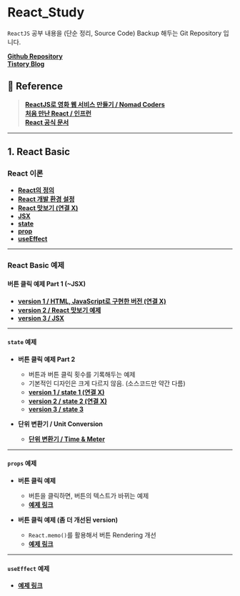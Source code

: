 # React_Study

`ReactJS` 공부 내용을 (단순 정리, Source Code) Backup 해두는 Git Repository 입니다. <br/>

**[Github Repository](https://github.com/Rayched/React_Study)** <br/>
**[Tistory Blog](https://rclogstorage.tistory.com/)**

## 📔 Reference

> **[ReactJS로 영화 웹 서비스 만들기 / Nomad Coders](https://nomadcoders.co/react-for-beginners/lobby)** <br/>
> **[처음 만난 React / 인프런](https://inf.run/YehVc)** <br/>
> **[React 공식 문서](https://ko.legacy.reactjs.org/docs/getting-started.html)** <br/>

---
## 1. React Basic

### React 이론

- **[React의 정의](/React_Theory/React_정의.md)**
- **[React 개발 환경 설정](/React_Theory/React_개발_환경_설정.md)**
- **[React 맛보기 (연결 X)]()**
- **[JSX](/React_Theory/React_JSX.md)**
- **[state](/React_Theory/React_State.md)**
- **[prop](/React_Theory/React_props.md)**
- **[useEffect](/React_Theory/React_useEffect.md)**

---

### React Basic 예제

#### 버튼 클릭 예제 Part 1 (~JSX)
- **[version 1 / HTML, JavaScript로 구현한 버전 (연결 X)](/Exam/JSX/NonUseReact/exam1.html)**
- **[version 2 / React 맛보기 예제](/Exam/JSX/ReactBasic/exam3.html)**
- **[version 3 / JSX](/Exam/JSX/JSX_Exam/exam5.html)**

---

#### `state` 예제
- **버튼 클릭 예제 Part 2**
    - 버튼과 버튼 클릭 횟수를 기록해두는 예제
    - 기본적인 디자인은 크게 다르지 않음. (소스코드만 약간 다름)
    - **[version 1 / state 1 (연결 X)](/Exam/state/ButtonClick/exam1.html)**
    - **[version 2 / state 2 (연결 X)](/Exam/state/ButtonClick/exam2.html)**
    - **[version 3 / state 3](/Exam/state/ButtonClick/exam3.html)**

- **단위 변환기 / Unit Conversion**
    - **[단위 변환기 / Time & Meter](/Exam/state/UnitConversion.html)**

---

#### `props` 예제
- **버튼 클릭 예제** 
    - 버튼을 클릭하면, 버튼의 텍스트가 바뀌는 예제
    - **[예제 링크](/Exam/prop/propExam.html)**

- **버튼 클릭 예제 (좀 더 개선된 version)**
    - `React.memo()`를 활용해서 버튼 Rendering 개선
    - **[예제 링크](/Exam/prop/memoExam.html)**

---

#### `useEffect` 예제
- **[예제 링크](/Exam/useEffect/useEffectExam.html)**
